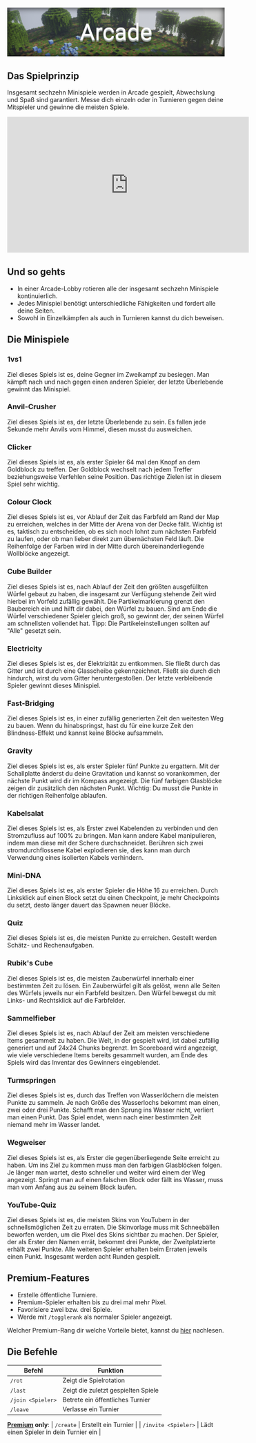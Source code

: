 ![Arcade](img/Arcade.png)

## Das Spielprinzip

Insgesamt sechzehn Minispiele werden in Arcade gespielt, Abwechslung und Spaß sind garantiert. Messe dich einzeln oder in
Turnieren gegen deine Mitspieler und gewinne die meisten Spiele.

<iframe width="560" height="315" src="https://www.youtube.com/embed/hctHaY6g-8A" frameborder="0" allowfullscreen></iframe>

<p></p>

## Und so gehts
- In einer Arcade-Lobby rotieren alle der insgesamt sechzehn Minispiele kontinuierlich.
- Jedes Minispiel benötigt unterschiedliche Fähigkeiten und fordert alle deine Seiten.
- Sowohl in Einzelkämpfen als auch in Turnieren kannst du dich beweisen.


## Die Minispiele

### 1vs1
Ziel dieses Spiels ist es, deine Gegner im Zweikampf zu besiegen. Man kämpft nach und nach gegen einen anderen Spieler, der letzte Überlebende gewinnt das Minispiel.

### Anvil-Crusher
Ziel dieses Spiels ist es, der letzte Überlebende zu sein. Es fallen jede Sekunde mehr Anvils vom Himmel, diesen musst du ausweichen.

### Clicker
Ziel dieses Spiels ist es, als erster Spieler 64 mal den Knopf an dem Goldblock zu treffen. Der Goldblock wechselt nach jedem Treffer beziehungsweise Verfehlen seine Position.
Das richtige Zielen ist in diesem Spiel sehr wichtig.

### Colour Clock
Ziel dieses Spiels ist es, vor Ablauf der Zeit das Farbfeld am Rand der Map zu erreichen, welches in der Mitte der Arena von der Decke fällt.
Wichtig ist es, taktisch zu entscheiden, ob es sich noch lohnt zum nächsten Farbfeld zu laufen, oder ob man lieber direkt zum übernächsten Feld läuft.
Die Reihenfolge der Farben wird in der Mitte durch übereinanderliegende Wollblöcke angezeigt.

### Cube Builder
Ziel dieses Spiels ist es, nach Ablauf der Zeit den größten ausgefüllten Würfel gebaut zu haben, die insgesamt zur Verfügung stehende Zeit wird hierbei im Vorfeld zufällig gewählt.
Die Partikelmarkierung grenzt den Baubereich ein und hilft dir dabei, den Würfel zu bauen. Sind am Ende die Würfel verschiedener Spieler gleich groß, so gewinnt der,
der seinen Würfel am schnellsten vollendet hat. Tipp: Die Partikeleinstellungen sollten auf "Alle" gesetzt sein.

### Electricity
Ziel dieses Spiels ist es, der Elektrizität zu entkommen. Sie fließt durch das Gitter und ist durch eine Glasscheibe gekennzeichnet.
Fließt sie durch dich hindurch, wirst du vom Gitter heruntergestoßen. Der letzte verbleibende Spieler gewinnt dieses Minispiel.

### Fast-Bridging
Ziel dieses Spiels ist es, in einer zufällig generierten Zeit den weitesten Weg zu bauen. Wenn du hinabspringst, hast du für eine kurze Zeit den Blindness-Effekt und kannst
keine Blöcke aufsammeln.

### Gravity
Ziel dieses Spiels ist es, als erster Spieler fünf Punkte zu ergattern. Mit der Schallplatte änderst du deine Gravitation und kannst so vorankommen, der nächste Punkt wird dir im Kompass angezeigt. 
Die fünf farbigen Glasblöcke zeigen dir zusätzlich den nächsten Punkt. Wichtig: Du musst die Punkte in der richtigen Reihenfolge ablaufen.

### Kabelsalat
Ziel dieses Spiels ist es, als Erster zwei Kabelenden zu verbinden und den Stromzufluss auf 100% zu bringen. Man kann andere Kabel manipulieren, indem man diese mit der Schere durchschneidet. 
Berühren sich zwei stromdurchflossene Kabel explodieren sie, dies kann man durch Verwendung eines isolierten Kabels verhindern.

### Mini-DNA
Ziel dieses Spiels ist es, als erster Spieler die Höhe 16 zu erreichen. Durch Linksklick auf einen Block setzt du einen Checkpoint,
 je mehr Checkpoints du setzt, desto länger dauert das Spawnen neuer Blöcke.
 
### Quiz
Ziel dieses Spiels ist es, die meisten Punkte zu erreichen. Gestellt werden Schätz- und Rechenaufgaben.
 
### Rubik's Cube
Ziel dieses Spiels ist es, die meisten Zauberwürfel innerhalb einer bestimmten Zeit zu lösen.
Ein Zauberwürfel gilt als gelöst, wenn alle Seiten des Würfels jeweils nur ein Farbfeld besitzen.
Den Würfel bewegst du mit Links- und Rechtsklick auf die Farbfelder.
 
### Sammelfieber
Ziel dieses Spiels ist es, nach Ablauf der Zeit am meisten verschiedene Items gesammelt zu haben. Die Welt, in der gespielt wird, ist dabei zufällig generiert und auf 24x24 Chunks begrenzt.
Im Scoreboard wird angezeigt, wie viele verschiedene Items bereits gesammelt wurden, am Ende des Spiels wird das Inventar des Gewinners eingeblendet.
 
### Turmspringen
Ziel dieses Spiels ist es, durch das Treffen von Wasserlöchern die meisten Punkte zu sammeln. Je nach Größe des Wasserlochs bekommt man einen, zwei oder drei Punkte. 
Schafft man den Sprung ins Wasser nicht, verliert man einen Punkt. Das Spiel endet, wenn nach einer bestimmten Zeit niemand mehr im Wasser landet.
 
### Wegweiser
Ziel dieses Spiels ist es, als Erster die gegenüberliegende Seite erreicht zu haben. Um ins Ziel zu kommen muss man den farbigen Glasblöcken folgen. Je länger man wartet,
desto schneller und weiter wird einem der Weg angezeigt. Springt man auf einen falschen Block oder fällt ins Wasser, muss man vom Anfang aus zu seinem Block laufen.
 
### YouTube-Quiz
Ziel dieses Spiels ist es, die meisten Skins von YouTubern in der schnellsmöglichen Zeit zu erraten. Die Skinvorlage muss mit Schneebällen beworfen werden, um die Pixel des Skins sichtbar zu machen.
Der Spieler, der als Erster den Namen errät, bekommt drei Punkte, der Zweitplatzierte erhällt zwei Punkte. Alle weiteren Spieler erhalten beim Erraten jeweils einen Punkt.
Insgesamt werden acht Runden gespielt.
 
## Premium-Features
- Erstelle öffentliche Turniere.
- Premium-Spieler erhalten bis zu drei mal mehr Pixel.
- Favorisiere zwei bzw. drei Spiele.
- Werde mit `/togglerank` als normaler Spieler angezeigt.

Welcher Premium-Rang dir welche Vorteile bietet, kannst du [hier](/ranks/premium/) nachlesen.
 
## Die Befehle
 
| Befehl | Funktion |
| ------ | -------- |
| `/rot` | Zeigt die Spielrotation |
| `/last` | Zeigt die zuletzt gespielten Spiele |
| `/join <Spieler>` | Betrete ein öffentliches Turnier |
| `/leave` | Verlasse ein Turnier |
**[Premium](/ranks/premium/) only**:
| `/create`          | Erstellt ein Turnier |
| `/invite <Spieler>` | Lädt einen Spieler in dein Turnier ein |
